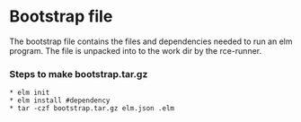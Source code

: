 # Bootstrap file

The bootstrap file contains the files and dependencies needed to run an elm program.
The file is unpacked into to the work dir by the rce-runner.

### Steps to make bootstrap.tar.gz

```
* elm init
* elm install #dependency
* tar -czf bootstrap.tar.gz elm.json .elm
```
